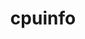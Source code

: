 ---
title: "cpuinfo"
layout: cache
categories: [package, develop]
meta: {"compilers": ["apple-clang@=16.0.0", "gcc@=11.4.0", "gcc@=13.2.0"], "num_specs": 56, "num_specs_by_stack": {"e4s": 8, "e4s-neoverse_v1": 4, "ml-darwin-aarch64-mps": 4, "ml-linux-aarch64-cpu": 20, "ml-linux-aarch64-cuda": 16, "ml-linux-x86_64-cpu": 20, "ml-linux-x86_64-cuda": 16, "root": 56}, "oss": ["sequoia", "ubuntu22.04", "ubuntu24.04"], "platforms": ["darwin", "linux"], "stacks": ["e4s", "e4s-neoverse_v1", "ml-darwin-aarch64-mps", "ml-linux-aarch64-cpu", "ml-linux-aarch64-cuda", "ml-linux-x86_64-cpu", "ml-linux-x86_64-cuda", "root"], "targets": ["aarch64", "neoverse_v1", "x86_64_v3"], "versions": ["2023-11-04", "2024-08-30", "2024-09-06", "2024-09-26"]}
spec_details: [{"compiler": "gcc@=13.2.0", "hash": "24p55p2v6tw5d3v24wzo2z23repu3zjf", "os": "ubuntu24.04", "platform": "linux", "size": "-", "stacks": ["ml-linux-x86_64-cpu", "ml-linux-x86_64-cuda", "root"], "target": "x86_64_v3", "variants": ["build_system=cmake", "build_type=Release", "generator=ninja", "~ipo"], "versions": ["2024-09-26"]}, {"compiler": "gcc@=13.2.0", "hash": "456ohnplgu2alx7fo3cy5o2yqizps4gs", "os": "ubuntu24.04", "platform": "linux", "size": "-", "stacks": ["ml-linux-x86_64-cpu", "root"], "target": "x86_64_v3", "variants": ["build_system=cmake", "build_type=Release", "generator=ninja", "~ipo"], "versions": ["2023-11-04"]}, {"compiler": "gcc@=13.2.0", "hash": "477prnbeq3kn6gce2rdwh6z6xmfgx3t4", "os": "ubuntu24.04", "platform": "linux", "size": "-", "stacks": ["ml-linux-aarch64-cpu", "root"], "target": "aarch64", "variants": ["build_system=cmake", "build_type=Release", "generator=ninja", "~ipo"], "versions": ["2023-11-04"]}, {"compiler": "gcc@=13.2.0", "hash": "4pg7jxcslpxx425cu7g36chqi3vfrj6p", "os": "ubuntu24.04", "platform": "linux", "size": "-", "stacks": ["ml-linux-x86_64-cpu", "ml-linux-x86_64-cuda", "root"], "target": "x86_64_v3", "variants": ["build_system=cmake", "build_type=Release", "generator=ninja", "~ipo"], "versions": ["2024-09-26"]}, {"compiler": "gcc@=13.2.0", "hash": "5hbtukepjvn3kzp3txhp65lkfkxduakt", "os": "ubuntu24.04", "platform": "linux", "size": "-", "stacks": ["ml-linux-x86_64-cpu", "ml-linux-x86_64-cuda", "root"], "target": "x86_64_v3", "variants": ["build_system=cmake", "build_type=Release", "generator=ninja", "~ipo"], "versions": ["2024-09-06"]}, {"compiler": "gcc@=13.2.0", "hash": "5wsjmpsabapyi36xjccxykoft7w7vjgp", "os": "ubuntu24.04", "platform": "linux", "size": "-", "stacks": ["ml-linux-aarch64-cpu", "ml-linux-aarch64-cuda", "root"], "target": "aarch64", "variants": ["build_system=cmake", "build_type=Release", "generator=ninja", "~ipo"], "versions": ["2024-09-06"]}, {"compiler": "gcc@=13.2.0", "hash": "63le2snls2on7xgk5e443dslpwzizxgm", "os": "ubuntu24.04", "platform": "linux", "size": "-", "stacks": ["ml-linux-x86_64-cpu", "ml-linux-x86_64-cuda", "root"], "target": "x86_64_v3", "variants": ["build_system=cmake", "build_type=Release", "generator=ninja", "~ipo"], "versions": ["2024-09-26"]}, {"compiler": "gcc@=13.2.0", "hash": "6ezxxhe5qqkshqcpherxwtfyeszgtmwg", "os": "ubuntu24.04", "platform": "linux", "size": "-", "stacks": ["ml-linux-x86_64-cpu", "ml-linux-x86_64-cuda", "root"], "target": "x86_64_v3", "variants": ["build_system=cmake", "build_type=Release", "generator=ninja", "~ipo"], "versions": ["2024-09-06"]}, {"compiler": "gcc@=13.2.0", "hash": "6rnoabtqi76dj73kisc3s3j7ypbvip2b", "os": "ubuntu24.04", "platform": "linux", "size": "-", "stacks": ["ml-linux-x86_64-cpu", "ml-linux-x86_64-cuda", "root"], "target": "x86_64_v3", "variants": ["build_system=cmake", "build_type=Release", "generator=ninja", "~ipo"], "versions": ["2024-09-26"]}, {"compiler": "gcc@=11.4.0", "hash": "7g2rontdrbyq3ssfggyf5o2qdk6fvh43", "os": "ubuntu22.04", "platform": "linux", "size": "-", "stacks": ["e4s-neoverse_v1", "root"], "target": "neoverse_v1", "variants": ["build_system=cmake", "build_type=Release", "generator=ninja", "~ipo"], "versions": ["2024-09-06"]}, {"compiler": "gcc@=13.2.0", "hash": "7iazj3jatlsfe5sguarc23yed6mu3puq", "os": "ubuntu24.04", "platform": "linux", "size": "-", "stacks": ["ml-linux-aarch64-cpu", "ml-linux-aarch64-cuda", "root"], "target": "aarch64", "variants": ["build_system=cmake", "build_type=Release", "generator=ninja", "~ipo"], "versions": ["2024-08-30"]}, {"compiler": "gcc@=13.2.0", "hash": "7k5j3ls4x44h7f4iofpkyvtagm73r5ai", "os": "ubuntu24.04", "platform": "linux", "size": "-", "stacks": ["ml-linux-x86_64-cpu", "ml-linux-x86_64-cuda", "root"], "target": "x86_64_v3", "variants": ["build_system=cmake", "build_type=Release", "generator=ninja", "~ipo"], "versions": ["2024-08-30"]}, {"compiler": "gcc@=13.2.0", "hash": "7ozhh5szlhhp232svq2ky6hmbby2aolx", "os": "ubuntu24.04", "platform": "linux", "size": "-", "stacks": ["ml-linux-x86_64-cpu", "ml-linux-x86_64-cuda", "root"], "target": "x86_64_v3", "variants": ["build_system=cmake", "build_type=Release", "generator=ninja", "~ipo"], "versions": ["2024-09-06"]}, {"compiler": "gcc@=13.2.0", "hash": "7sikwmwtbkow32jnp36j6hdo2ln7isin", "os": "ubuntu24.04", "platform": "linux", "size": "-", "stacks": ["ml-linux-x86_64-cpu", "ml-linux-x86_64-cuda", "root"], "target": "x86_64_v3", "variants": ["build_system=cmake", "build_type=Release", "generator=ninja", "~ipo"], "versions": ["2024-08-30"]}, {"compiler": "gcc@=13.2.0", "hash": "bssihde4xfqe7iscnhfuuinnwvidzou3", "os": "ubuntu24.04", "platform": "linux", "size": "-", "stacks": ["ml-linux-x86_64-cpu", "ml-linux-x86_64-cuda", "root"], "target": "x86_64_v3", "variants": ["build_system=cmake", "build_type=Release", "generator=ninja", "~ipo"], "versions": ["2024-08-30"]}, {"compiler": "apple-clang@=16.0.0", "hash": "bxqth5znftl22uygpnnyxfmglayn3gbx", "os": "sequoia", "platform": "darwin", "size": "-", "stacks": ["ml-darwin-aarch64-mps", "root"], "target": "aarch64", "variants": ["build_system=cmake", "build_type=Release", "generator=ninja", "~ipo"], "versions": ["2024-09-26"]}, {"compiler": "gcc@=11.4.0", "hash": "crjur2l3vgc5gvbmbvgngxbuiga7qwdn", "os": "ubuntu22.04", "platform": "linux", "size": "-", "stacks": ["e4s", "root"], "target": "x86_64_v3", "variants": ["build_system=cmake", "build_type=Release", "generator=ninja", "~ipo"], "versions": ["2024-09-26"]}, {"compiler": "gcc@=11.4.0", "hash": "crsn4ye7b5wvmyzd6g65zjdw6hpivuqk", "os": "ubuntu22.04", "platform": "linux", "size": "-", "stacks": ["e4s", "root"], "target": "x86_64_v3", "variants": ["build_system=cmake", "build_type=Release", "generator=ninja", "~ipo"], "versions": ["2024-09-26"]}, {"compiler": "gcc@=11.4.0", "hash": "fhoqhfbzhtcl4dnb2ku23zmm2ju3lxig", "os": "ubuntu22.04", "platform": "linux", "size": "-", "stacks": ["e4s", "root"], "target": "x86_64_v3", "variants": ["build_system=cmake", "build_type=Release", "generator=ninja", "~ipo"], "versions": ["2024-09-26"]}, {"compiler": "gcc@=13.2.0", "hash": "ftc6zqjbpz4n3l32u2dfjal6a3v6wgdo", "os": "ubuntu24.04", "platform": "linux", "size": "-", "stacks": ["ml-linux-x86_64-cpu", "ml-linux-x86_64-cuda", "root"], "target": "x86_64_v3", "variants": ["build_system=cmake", "build_type=Release", "generator=ninja", "~ipo"], "versions": ["2024-09-26"]}, {"compiler": "gcc@=13.2.0", "hash": "gefizmma5l7e2hey5gady4n4ejft4uo2", "os": "ubuntu24.04", "platform": "linux", "size": "-", "stacks": ["ml-linux-x86_64-cpu", "ml-linux-x86_64-cuda", "root"], "target": "x86_64_v3", "variants": ["build_system=cmake", "build_type=Release", "generator=ninja", "~ipo"], "versions": ["2024-09-26"]}, {"compiler": "gcc@=13.2.0", "hash": "ghayie35bdf7zxmozupznauhtfcuaky5", "os": "ubuntu24.04", "platform": "linux", "size": "-", "stacks": ["ml-linux-aarch64-cpu", "ml-linux-aarch64-cuda", "root"], "target": "aarch64", "variants": ["build_system=cmake", "build_type=Release", "generator=ninja", "~ipo"], "versions": ["2024-08-30"]}, {"compiler": "gcc@=13.2.0", "hash": "ghtgdm2hiibnfbfuddqekgdo2hyv6lvi", "os": "ubuntu24.04", "platform": "linux", "size": "-", "stacks": ["ml-linux-aarch64-cpu", "ml-linux-aarch64-cuda", "root"], "target": "aarch64", "variants": ["build_system=cmake", "build_type=Release", "generator=ninja", "~ipo"], "versions": ["2024-09-26"]}, {"compiler": "gcc@=13.2.0", "hash": "gqkry7fzwzx7kf7gnxq2erp3tihqudbo", "os": "ubuntu24.04", "platform": "linux", "size": "-", "stacks": ["ml-linux-aarch64-cpu", "ml-linux-aarch64-cuda", "root"], "target": "aarch64", "variants": ["build_system=cmake", "build_type=Release", "generator=ninja", "~ipo"], "versions": ["2024-08-30"]}, {"compiler": "gcc@=11.4.0", "hash": "gswlaqrywtkkyqs2mqguer3s6xdo6jxs", "os": "ubuntu22.04", "platform": "linux", "size": "-", "stacks": ["e4s", "root"], "target": "x86_64_v3", "variants": ["build_system=cmake", "build_type=Release", "generator=ninja", "~ipo"], "versions": ["2024-09-26"]}, {"compiler": "gcc@=13.2.0", "hash": "hwkngpe5xwggiz5uf67b4wdatnyygiuc", "os": "ubuntu24.04", "platform": "linux", "size": "-", "stacks": ["ml-linux-x86_64-cpu", "root"], "target": "x86_64_v3", "variants": ["build_system=cmake", "build_type=Release", "generator=ninja", "~ipo"], "versions": ["2023-11-04"]}, {"compiler": "apple-clang@=16.0.0", "hash": "ifvodq6cp25yu6bebfvnxecgiz7fx53l", "os": "sequoia", "platform": "darwin", "size": "-", "stacks": ["ml-darwin-aarch64-mps", "root"], "target": "aarch64", "variants": ["build_system=cmake", "build_type=Release", "generator=ninja", "~ipo"], "versions": ["2024-09-26"]}, {"compiler": "gcc@=13.2.0", "hash": "ino62rvrzsymgosqhk55aj73su7b7ati", "os": "ubuntu24.04", "platform": "linux", "size": "-", "stacks": ["ml-linux-x86_64-cpu", "ml-linux-x86_64-cuda", "root"], "target": "x86_64_v3", "variants": ["build_system=cmake", "build_type=Release", "generator=ninja", "~ipo"], "versions": ["2024-09-26"]}, {"compiler": "gcc@=13.2.0", "hash": "iu6nvlfihgds6jlg5gfz43r2f3xfzdct", "os": "ubuntu24.04", "platform": "linux", "size": "-", "stacks": ["ml-linux-aarch64-cpu", "ml-linux-aarch64-cuda", "root"], "target": "aarch64", "variants": ["build_system=cmake", "build_type=Release", "generator=ninja", "~ipo"], "versions": ["2024-09-26"]}, {"compiler": "gcc@=11.4.0", "hash": "j5zjpypgqiitednnpefdmmjwdkq54zds", "os": "ubuntu22.04", "platform": "linux", "size": "-", "stacks": ["e4s-neoverse_v1", "root"], "target": "neoverse_v1", "variants": ["build_system=cmake", "build_type=Release", "generator=ninja", "~ipo"], "versions": ["2024-09-06"]}, {"compiler": "apple-clang@=16.0.0", "hash": "jttrjmgwmuxqpft5ebn2exaxn6ugdyob", "os": "sequoia", "platform": "darwin", "size": "-", "stacks": ["ml-darwin-aarch64-mps", "root"], "target": "aarch64", "variants": ["build_system=cmake", "build_type=Release", "generator=ninja", "~ipo"], "versions": ["2024-08-30"]}, {"compiler": "gcc@=13.2.0", "hash": "l5mjpelz56cpy5kmoevbfjqjozdmogy5", "os": "ubuntu24.04", "platform": "linux", "size": "-", "stacks": ["ml-linux-aarch64-cpu", "ml-linux-aarch64-cuda", "root"], "target": "aarch64", "variants": ["build_system=cmake", "build_type=Release", "generator=ninja", "~ipo"], "versions": ["2024-09-06"]}, {"compiler": "gcc@=13.2.0", "hash": "lpor3yqvwde2jpav7guplyga2hhjee6n", "os": "ubuntu24.04", "platform": "linux", "size": "-", "stacks": ["ml-linux-aarch64-cpu", "ml-linux-aarch64-cuda", "root"], "target": "aarch64", "variants": ["build_system=cmake", "build_type=Release", "generator=ninja", "~ipo"], "versions": ["2024-09-26"]}, {"compiler": "gcc@=11.4.0", "hash": "lwprf4igs3ptof6crqg57gdjhnpgmmna", "os": "ubuntu22.04", "platform": "linux", "size": "-", "stacks": ["e4s-neoverse_v1", "root"], "target": "neoverse_v1", "variants": ["build_system=cmake", "build_type=Release", "generator=ninja", "~ipo"], "versions": ["2024-09-06"]}, {"compiler": "gcc@=13.2.0", "hash": "lwulybbdimwrnwvc63uvykiq66g3n6qv", "os": "ubuntu24.04", "platform": "linux", "size": "-", "stacks": ["ml-linux-aarch64-cpu", "ml-linux-aarch64-cuda", "root"], "target": "aarch64", "variants": ["build_system=cmake", "build_type=Release", "generator=ninja", "~ipo"], "versions": ["2024-09-26"]}, {"compiler": "gcc@=13.2.0", "hash": "m2ruzgbpbv4c3zxb34omqljorjzsrplf", "os": "ubuntu24.04", "platform": "linux", "size": "-", "stacks": ["ml-linux-aarch64-cpu", "ml-linux-aarch64-cuda", "root"], "target": "aarch64", "variants": ["build_system=cmake", "build_type=Release", "generator=ninja", "~ipo"], "versions": ["2024-09-06"]}, {"compiler": "gcc@=13.2.0", "hash": "mdy66ldklzoy45qsjsdchycuygvy3e75", "os": "ubuntu24.04", "platform": "linux", "size": "-", "stacks": ["ml-linux-x86_64-cpu", "root"], "target": "x86_64_v3", "variants": ["build_system=cmake", "build_type=Release", "generator=ninja", "~ipo"], "versions": ["2023-11-04"]}, {"compiler": "gcc@=11.4.0", "hash": "mrdqv55vxqish4iq6hw4iz7buvuu2rtj", "os": "ubuntu22.04", "platform": "linux", "size": "-", "stacks": ["e4s-neoverse_v1", "root"], "target": "neoverse_v1", "variants": ["build_system=cmake", "build_type=Release", "generator=ninja", "~ipo"], "versions": ["2024-09-06"]}, {"compiler": "gcc@=11.4.0", "hash": "n2zl7o5dogtr37pu7c4kea3tabpr273l", "os": "ubuntu22.04", "platform": "linux", "size": "-", "stacks": ["e4s", "root"], "target": "x86_64_v3", "variants": ["build_system=cmake", "build_type=Release", "generator=ninja", "~ipo"], "versions": ["2024-09-26"]}, {"compiler": "gcc@=13.2.0", "hash": "n5w3pi4z6j7uoppvxy4k47o7v5z3p253", "os": "ubuntu24.04", "platform": "linux", "size": "-", "stacks": ["ml-linux-aarch64-cpu", "ml-linux-aarch64-cuda", "root"], "target": "aarch64", "variants": ["build_system=cmake", "build_type=Release", "generator=ninja", "~ipo"], "versions": ["2024-09-06"]}, {"compiler": "gcc@=13.2.0", "hash": "nvfslfobd3sgzr7uf2pcbtt3kenvr2zp", "os": "ubuntu24.04", "platform": "linux", "size": "-", "stacks": ["ml-linux-aarch64-cpu", "ml-linux-aarch64-cuda", "root"], "target": "aarch64", "variants": ["build_system=cmake", "build_type=Release", "generator=ninja", "~ipo"], "versions": ["2024-09-26"]}, {"compiler": "apple-clang@=16.0.0", "hash": "px72zwpgdm6ihlfscs4sdpmqc6t5ytsq", "os": "sequoia", "platform": "darwin", "size": "-", "stacks": ["ml-darwin-aarch64-mps", "root"], "target": "aarch64", "variants": ["build_system=cmake", "build_type=Release", "generator=ninja", "~ipo"], "versions": ["2024-09-06"]}, {"compiler": "gcc@=13.2.0", "hash": "rmmehjx3kmgf2ujiqssm4vp42lp7trz6", "os": "ubuntu24.04", "platform": "linux", "size": "-", "stacks": ["ml-linux-aarch64-cpu", "root"], "target": "aarch64", "variants": ["build_system=cmake", "build_type=Release", "generator=ninja", "~ipo"], "versions": ["2023-11-04"]}, {"compiler": "gcc@=13.2.0", "hash": "tojsmy7v5idnob7oavayq5ftowvrgi5l", "os": "ubuntu24.04", "platform": "linux", "size": "-", "stacks": ["ml-linux-x86_64-cpu", "ml-linux-x86_64-cuda", "root"], "target": "x86_64_v3", "variants": ["build_system=cmake", "build_type=Release", "generator=ninja", "~ipo"], "versions": ["2024-09-06"]}, {"compiler": "gcc@=13.2.0", "hash": "ute6m7dh5c6aimzc3wrd3swszontsmvu", "os": "ubuntu24.04", "platform": "linux", "size": "-", "stacks": ["ml-linux-x86_64-cpu", "ml-linux-x86_64-cuda", "root"], "target": "x86_64_v3", "variants": ["build_system=cmake", "build_type=Release", "generator=ninja", "~ipo"], "versions": ["2024-09-26"]}, {"compiler": "gcc@=13.2.0", "hash": "uzdcz6s7ra5er4axoxqh7bk726l7txoq", "os": "ubuntu24.04", "platform": "linux", "size": "-", "stacks": ["ml-linux-aarch64-cpu", "root"], "target": "aarch64", "variants": ["build_system=cmake", "build_type=Release", "generator=ninja", "~ipo"], "versions": ["2023-11-04"]}, {"compiler": "gcc@=11.4.0", "hash": "v5inzy36ki4thzedzohan7mpgnmnlrai", "os": "ubuntu22.04", "platform": "linux", "size": "-", "stacks": ["e4s", "root"], "target": "x86_64_v3", "variants": ["build_system=cmake", "build_type=Release", "generator=ninja", "~ipo"], "versions": ["2024-09-26"]}, {"compiler": "gcc@=13.2.0", "hash": "v6vlwmfepu5a2hfdllu7pblfki2fyfcn", "os": "ubuntu24.04", "platform": "linux", "size": "-", "stacks": ["ml-linux-aarch64-cpu", "ml-linux-aarch64-cuda", "root"], "target": "aarch64", "variants": ["build_system=cmake", "build_type=Release", "generator=ninja", "~ipo"], "versions": ["2024-09-26"]}, {"compiler": "gcc@=13.2.0", "hash": "vf7awdt5ckn7echextmtjba6pgrmbet3", "os": "ubuntu24.04", "platform": "linux", "size": "-", "stacks": ["ml-linux-aarch64-cpu", "ml-linux-aarch64-cuda", "root"], "target": "aarch64", "variants": ["build_system=cmake", "build_type=Release", "generator=ninja", "~ipo"], "versions": ["2024-09-26"]}, {"compiler": "gcc@=13.2.0", "hash": "wvj6rybwfha3fgz5vpeu3wywvjtffofy", "os": "ubuntu24.04", "platform": "linux", "size": "-", "stacks": ["ml-linux-aarch64-cpu", "root"], "target": "aarch64", "variants": ["build_system=cmake", "build_type=Release", "generator=ninja", "~ipo"], "versions": ["2023-11-04"]}, {"compiler": "gcc@=13.2.0", "hash": "wvm6r6ukl4xdbtiz3kdjpeabxc4r7ljb", "os": "ubuntu24.04", "platform": "linux", "size": "-", "stacks": ["ml-linux-aarch64-cpu", "ml-linux-aarch64-cuda", "root"], "target": "aarch64", "variants": ["build_system=cmake", "build_type=Release", "generator=ninja", "~ipo"], "versions": ["2024-09-26"]}, {"compiler": "gcc@=13.2.0", "hash": "wwacfhzfio6zxi544iiwc23ypsz23psk", "os": "ubuntu24.04", "platform": "linux", "size": "-", "stacks": ["ml-linux-aarch64-cpu", "ml-linux-aarch64-cuda", "root"], "target": "aarch64", "variants": ["build_system=cmake", "build_type=Release", "generator=ninja", "~ipo"], "versions": ["2024-08-30"]}, {"compiler": "gcc@=11.4.0", "hash": "yc7xltns2ksjdza3vvau6pg4d4mm7zsh", "os": "ubuntu22.04", "platform": "linux", "size": "-", "stacks": ["e4s", "root"], "target": "x86_64_v3", "variants": ["build_system=cmake", "build_type=Release", "generator=ninja", "~ipo"], "versions": ["2024-09-26"]}, {"compiler": "gcc@=13.2.0", "hash": "yjil3q5twqspt7q56s6fn5g3f43itzue", "os": "ubuntu24.04", "platform": "linux", "size": "-", "stacks": ["ml-linux-x86_64-cpu", "root"], "target": "x86_64_v3", "variants": ["build_system=cmake", "build_type=Release", "generator=ninja", "~ipo"], "versions": ["2023-11-04"]}, {"compiler": "gcc@=11.4.0", "hash": "yrxk53ch2bschsdkozpouwwkbq6t27pl", "os": "ubuntu22.04", "platform": "linux", "size": "-", "stacks": ["e4s", "root"], "target": "x86_64_v3", "variants": ["build_system=cmake", "build_type=Release", "generator=ninja", "~ipo"], "versions": ["2024-09-26"]}, {"compiler": "gcc@=13.2.0", "hash": "zyqst5mstofdkokkem37huoy3zlmc5ev", "os": "ubuntu24.04", "platform": "linux", "size": "-", "stacks": ["ml-linux-x86_64-cpu", "ml-linux-x86_64-cuda", "root"], "target": "x86_64_v3", "variants": ["build_system=cmake", "build_type=Release", "generator=ninja", "~ipo"], "versions": ["2024-08-30"]}]
---